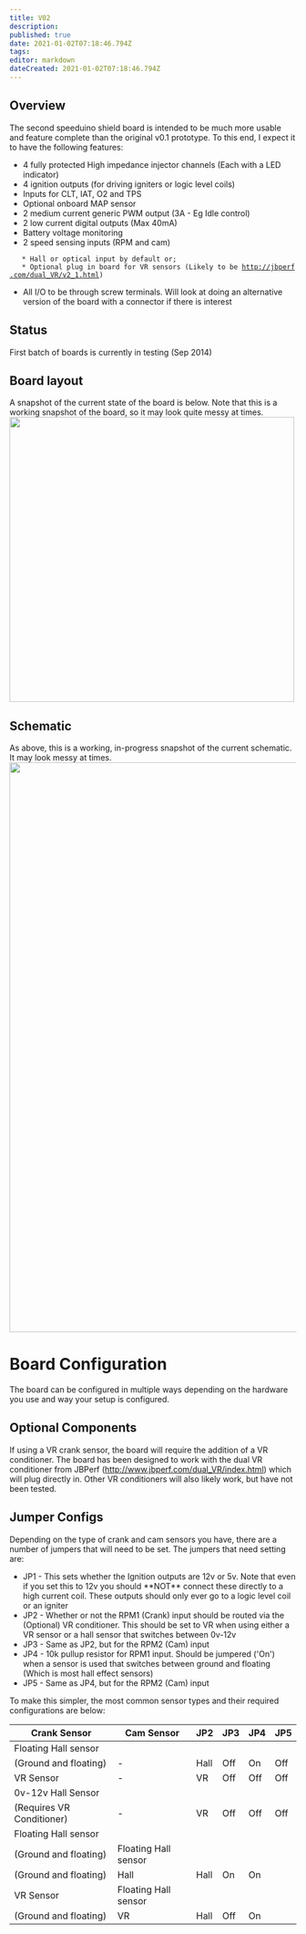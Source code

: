```yaml
---
title: V02
description: 
published: true
date: 2021-01-02T07:18:46.794Z
tags: 
editor: markdown
dateCreated: 2021-01-02T07:18:46.794Z
---
```


Overview
--------

The second speeduino shield board is intended to be much more usable and feature complete than the original v0.1 prototype. To this end, I expect it to have the following features:

-   4 fully protected High impedance injector channels (Each with a LED indicator)
-   4 ignition outputs (for driving igniters or logic level coils)
-   Inputs for CLT, IAT, O2 and TPS
-   Optional onboard MAP sensor
-   2 medium current generic PWM output (3A - Eg Idle control)
-   2 low current digital outputs (Max 40mA)
-   Battery voltage monitoring
-   2 speed sensing inputs (RPM and cam)

`   * Hall or optical input by default or;`
`   * Optional plug in board for VR sensors (Likely to be `[`http://jbperf.com/dual_VR/v2_1.html`](http://jbperf.com/dual_VR/v2_1.html)`)`

-   All I/O to be through screw terminals. Will look at doing an alternative version of the board with a connector if there is interest

Status
------

First batch of boards is currently in testing (Sep 2014)

Board layout
------------

A snapshot of the current state of the board is below. Note that this is a working snapshot of the board, so it may look quite messy at times.
[<img style="width: 500px;height: auto" src="https://raw.githubusercontent.com/noisymime/speeduino/master/reference/hardware/v0.2/speeduino-v0.2-board.png"/>](https://raw.githubusercontent.com/noisymime/speeduino/master/reference/hardware/v0.2/speeduino-v0.2-board.png)

Schematic
---------

As above, this is a working, in-progress snapshot of the current schematic. It may look messy at times.
[<img style="width: 1000px;height: auto" src="https://raw.githubusercontent.com/noisymime/speeduino/master/reference/hardware/v0.2/speeduino-v0.2-schematic.png" />](https://raw.githubusercontent.com/noisymime/speeduino/master/reference/hardware/v0.2/speeduino-v0.2-schematic.png)

Board Configuration
===================

The board can be configured in multiple ways depending on the hardware you use and way your setup is configured.

Optional Components
-------------------

If using a VR crank sensor, the board will require the addition of a VR conditioner. The board has been designed to work with the dual VR conditioner from JBPerf (http://www.jbperf.com/dual_VR/index.html) which will plug directly in. Other VR conditioners will also likely work, but have not been tested.

Jumper Configs
--------------

Depending on the type of crank and cam sensors you have, there are a number of jumpers that will need to be set. The jumpers that need setting are:

-   JP1 - This sets whether the Ignition outputs are 12v or 5v. Note that even if you set this to 12v you should \*\*NOT\*\* connect these directly to a high current coil. These outputs should only ever go to a logic level coil or an igniter
-   JP2 - Whether or not the RPM1 (Crank) input should be routed via the (Optional) VR conditioner. This should be set to VR when using either a VR sensor or a hall sensor that switches between 0v-12v
-   JP3 - Same as JP2, but for the RPM2 (Cam) input
-   JP4 - 10k pullup resistor for RPM1 input. Should be jumpered ('On') when a sensor is used that switches between ground and floating (Which is most hall effect sensors)
-   JP5 - Same as JP4, but for the RPM2 (Cam) input

To make this simpler, the most common sensor types and their required configurations are below:

| Crank Sensor              | Cam Sensor            | JP2  | JP3  | JP4 | JP5 |
|---------------------------|-----------------------|------|------|-----|-----|
| Floating Hall sensor
 (Ground and floating)      | -                     | Hall | Off  | On  | Off |
| VR Sensor                 | -                     | VR   | Off  | Off | Off |
| 0v-12v Hall Sensor
 (Requires VR Conditioner)  | -                     | VR   | Off  | Off | Off |
| Floating Hall sensor
 (Ground and floating)      | Floating Hall sensor
                             (Ground and floating)  | Hall | Hall | On  | On  |
| VR Sensor                 | Floating Hall sensor
                             (Ground and floating)  | VR   | Hall | Off | On  |

